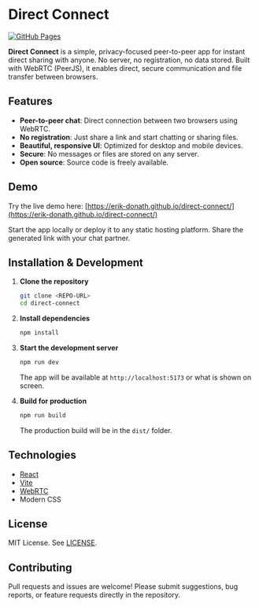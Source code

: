 # Direct Connect

[![GitHub Pages](https://img.shields.io/badge/demo-online-green)](https://erik-donath.github.io/direct-connect/)

**Direct Connect** is a simple, privacy-focused peer-to-peer app for instant direct sharing with anyone. No server, no registration, no data stored. Built with WebRTC (PeerJS), it enables direct, secure communication and file transfer between browsers.

## Features

- **Peer-to-peer chat**: Direct connection between two browsers using WebRTC.
- **No registration**: Just share a link and start chatting or sharing files.
- **Beautiful, responsive UI**: Optimized for desktop and mobile devices.
- **Secure**: No messages or files are stored on any server.
- **Open source**: Source code is freely available.

## Demo

Try the live demo here: [https://erik-donath.github.io/direct-connect/](https://erik-donath.github.io/direct-connect/)

Start the app locally or deploy it to any static hosting platform. Share the generated link with your chat partner.

## Installation & Development

1. **Clone the repository**
   ```bash
   git clone <REPO-URL>
   cd direct-connect
   ```
2. **Install dependencies**
   ```bash
   npm install
   ```
3. **Start the development server**
   ```bash
   npm run dev
   ```
   The app will be available at `http://localhost:5173` or what is shown on screen.

4. **Build for production**
   ```bash
   npm run build
   ```
   The production build will be in the `dist/` folder.

## Technologies

- [React](https://react.dev/)
- [Vite](https://vitejs.dev/)
- [WebRTC](https://developer.mozilla.org/en-US/docs/Web/API/WebRTC_API)
- Modern CSS

## License

MIT License. See [LICENSE](./LICENSE).

## Contributing

Pull requests and issues are welcome! Please submit suggestions, bug reports, or feature requests directly in the repository.
